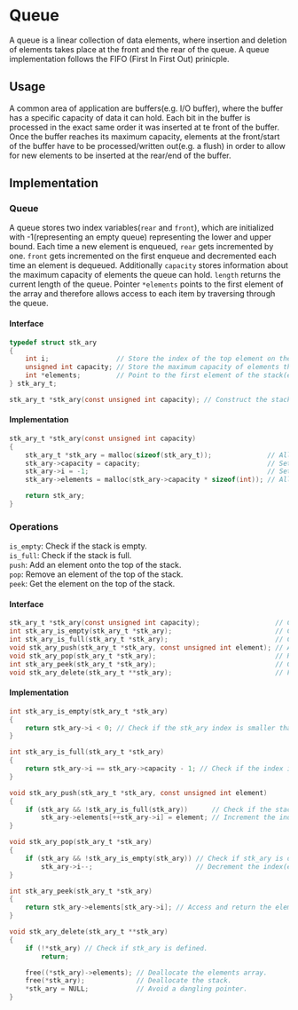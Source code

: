 # Queue

A queue is a linear collection of data elements, where insertion and deletion of elements takes place at the front and the rear of the queue. A queue implementation follows the FIFO (First In First Out) prinicple.

## Usage
A common area of application are buffers(e.g. I/O buffer), where the buffer has a specific capacity of data it can hold. Each bit in the buffer is processed in the exact same order it was inserted at te front of the buffer. Once the buffer reaches its maximum capacity, elements at the front/start of the buffer have to be processed/written out(e.g. a flush) in order to allow for new elements to be inserted at the rear/end of the buffer.

## Implementation
### Queue
A queue stores two index variables(```rear``` and ```front```), which are initialized with -1(representing an empty queue) representing the lower and upper bound. Each time a new element is enqueued, ```rear``` gets incremented by one. ```front``` gets incremented on the first enqueue and decremented each time an element is dequeued.
Additionally ```capacity``` stores information about the maximum capacity of elements the queue can hold. ```length``` returns the current length of the queue. 
Pointer ```*elements``` points to the first element of the array and therefore allows access to each item by traversing through the queue.

#### Interface
```c
typedef struct stk_ary
{
    int i;                 // Store the index of the top element on the stack.
    unsigned int capacity; // Store the maximum capacity of elements the stack can hold.
    int *elements;         // Point to the first element of the stack(element at the bottom of the stack).
} stk_ary_t;

stk_ary_t *stk_ary(const unsigned int capacity); // Construct the stack structure.
```

#### Implementation
```c
stk_ary_t *stk_ary(const unsigned int capacity)
{
    stk_ary_t *stk_ary = malloc(sizeof(stk_ary_t));              // Allocate memory for the stack itself.
    stk_ary->capacity = capacity;                                // Set capacity.
    stk_ary->i = -1;                                             // Set the index to < 0 (empty).
    stk_ary->elements = malloc(stk_ary->capacity * sizeof(int)); // Allocate memory for the related array in accordance to the capacity.

    return stk_ary;
}
```

### Operations
`is_empty`: Check if the stack is empty.  
`is_full`: Check if the stack is full.  
`push`: Add an element onto the top of the stack.  
`pop`: Remove an element of the top of the stack.  
`peek`: Get the element on the top of the stack.

#### Interface
```c
stk_ary_t *stk_ary(const unsigned int capacity);                   // Construct the stack structure.
int stk_ary_is_empty(stk_ary_t *stk_ary);                          // Check if the stack is empty.
int stk_ary_is_full(stk_ary_t *stk_ary);                           // Check if the stack is full.
void stk_ary_push(stk_ary_t *stk_ary, const unsigned int element); // Add an element onto the top of the stack.
void stk_ary_pop(stk_ary_t *stk_ary);                              // Remove an element of the top of the stack.
int stk_ary_peek(stk_ary_t *stk_ary);                              // Get the element on the top of the stack.
void stk_ary_delete(stk_ary_t **stk_ary);                          // Free the allocated memory.
```

#### Implementation
```c
int stk_ary_is_empty(stk_ary_t *stk_ary)
{
    return stk_ary->i < 0; // Check if the stk_ary index is smaller than 0 and return the result.
}
```

```c
int stk_ary_is_full(stk_ary_t *stk_ary)
{
    return stk_ary->i == stk_ary->capacity - 1; // Check if the index is of the same size as the capacity -1 and return the result.
}
```

```c
void stk_ary_push(stk_ary_t *stk_ary, const unsigned int element)
{
    if (stk_ary && !stk_ary_is_full(stk_ary))      // Check if the stack has available capacity to store one more element.
        stk_ary->elements[++stk_ary->i] = element; // Increment the index and append the requested element.
}
```

```c
void stk_ary_pop(stk_ary_t *stk_ary)
{
    if (stk_ary && !stk_ary_is_empty(stk_ary)) // Check if stk_ary is defined or if there are available elements to be removed.
        stk_ary->i--;                          // Decrement the index(element is not removed).
}
```

```c
int stk_ary_peek(stk_ary_t *stk_ary)
{
    return stk_ary->elements[stk_ary->i]; // Access and return the element at the top of the stack.
}
```

```c
void stk_ary_delete(stk_ary_t **stk_ary)
{
    if (!*stk_ary) // Check if stk_ary is defined.
        return;

    free((*stk_ary)->elements); // Deallocate the elements array.
    free(*stk_ary);             // Deallocate the stack.
    *stk_ary = NULL;            // Avoid a dangling pointer.
}
```